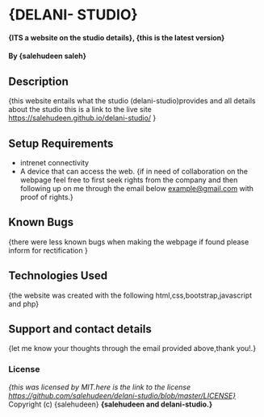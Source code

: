 # {DELANI- STUDIO}
#### {ITS  a website on the studio details}, {this is the latest version}
#### By **{salehudeen saleh}**
## Description
{this website entails what the studio (delani-studio)provides and all details about the studio this is a link to the live site  https://salehudeen.github.io/delani-studio/  }
## Setup Requirements
* intrenet connectivity
* A device that can access the web. 
{if in need of collaboration on the webpage feel free to first seek rights from the company and then following up on me through the email below example@gmail.com with proof of rights.}
## Known Bugs
{there were less known bugs when making the webpage if found please inform for rectification }
## Technologies Used
{the website was created with the following html,css,bootstrap,javascript and php}
## Support and contact details
{let me know your thoughts through the email provided above,thank you!.}
### License
*{this was licensed by MIT.here is the link to the license https://github.com/salehudeen/delani-studio/blob/master/LICENSE}*
Copyright (c) {salehudeen} **{salehudeen and delani-studio.}**
